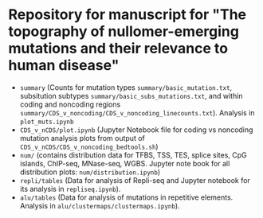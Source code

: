 # Repository for manuscript for "The topography of nullomer-emerging mutations and their relevance to human disease"


- `summary` (Counts for mutation types `summary/basic_mutation.txt`, subsitution subtypes `summary/basic_subs_mutations.txt`, and within coding and noncoding regions `summary/CDS_v_noncoding/CDS_v_noncoding_linecounts.txt`). Analysis in `plot_muts.ipynb`
- `CDS_v_nCDS/plot.ipynb` (Jupyter Notebook file for coding vs noncoding mutation analysis plots from output of `CDS_v_nCDS/CDS_v_noncoding_bedtools.sh`)
- `num/` (contains distribution data for TFBS, TSS, TES, splice sites, CpG islands, ChIP-seq, MNase-seq, WGBS. Jupyter note book for all distribution plots: `num/distribution.ipynb`)
- `repli/tables` (Data for analysis of Repli-seq and Jupyter notebook for its analysis in `repliseq.ipynb`).
- `alu/tables` (Data for analysis of mutations in repetitive elements. Analysis in `alu/clustermaps/clustermaps.ipynb`). 